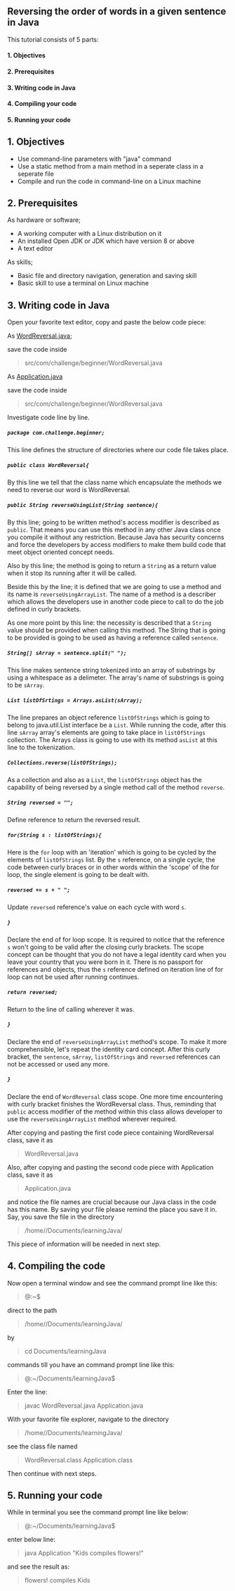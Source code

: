 ## Reversing the order of words in a given sentence in Java

This tutorial consists of 5 parts:

#### 1. Objectives
#### 2. Prerequisites
#### 3. Writing code in Java
#### 4. Compiling your code
#### 5. Running your code


## 1. Objectives

- Use command-line parameters with "java" command
- Use a static method from a main method in a seperate class in a seperate file
- Compile and run the code in command-line on a Linux machine



## 2. Prerequisites


As hardware or software;
- A working computer with a Linux distribution on it
- An installed Open JDK or JDK which have version 8 or above
- A text editor


As skills;
- Basic file and directory navigation, generation and saving skill
- Basic skill to use a terminal on Linux machine



## 3. Writing code in Java

Open your favorite text editor, copy and paste the below code piece:

As [WordReversal.java](https://github.com/mervetemizer41/learnJava/blob/main/src/com/challenge/beginner/WordReversal.java);

save the code inside

> src/com/challenge/beginner/WordReversal.java


As [Application.java](https://github.com/mervetemizer41/learnJava/blob/main/src/com/challenge/beginner/Application.java)

save the code inside

> src/com/challenge/beginner/WordReversal.java

Investigate code line by line.


##### `package com.challenge.beginner;`

This line defines the structure of directories where our code file takes place.


##### `public class WordReversal{`

By this line we tell that the class name which encapsulate the methods we need to reverse our word is WordReversal.


##### `public String reverseUsingList(String sentence){`

By this line;
going to be written method's access modifier is described as `public`.
That means you can use this method in any other Java class once you compile it without any restriction. Because Java has security concerns and force the developers by access modifiers to make them build code that meet object oriented concept needs.

Also by this line; 
the method is going to return a `String` as a return value when it stop its running after it will be called. 

Beside this by the line;
it is defined that we are going to use a method and its name is `reverseUsingArrayList`. 
The name of a method is a describer which allows the developers use in another code piece to call to do the job defined in curly brackets.

As one more point by this line:
the necessity is described that a `String` value should be provided when calling this method. The String that is going to be provided is going to be used as having a reference called `sentence`.

##### `String[] sArray = sentence.split(" ");`

This line makes sentence string tokenized into an array of substrings by using a whitespace as a delimeter. The array's name of substrings is going to be `sArray`.

##### `List listOfSrtings = Arrays.asList(sArray);`

The line prepares an object reference `listOfStrings` which is going to belong to java.util.List interface be a `List`. While running the code, after this line `sArray` array's elements are going to take place in `listOfStrings` collection. The Arrays class is going to use with its method `asList` at this line to the tokenization.

##### `Collections.reverse(listOfStrings);`

As a collection and also as a `List`, the `listOfStrings` object has the capability of being reversed by a single method call of the method `reverse`.


##### `String reversed = "";`

Define reference to return the reversed result.


##### `for(String s : listOfStrings){`

Here is the `for` loop with an 'iteration' which is going to be cycled by the elements of `listOfStrings` list. By the `s` reference, on a single cycle, the code between curly braces or in other words within the 'scope' of the for loop, the single element is going to be dealt with. 

##### `reversed += s + " ";`

Update `reversed` reference's value on each cycle with word `s`.


##### `}`

Declare the end of for loop scope. It is required to notice that the reference `s` won't going to be valid after the closing curly brackets. The scope concept can be thought that you do not have a legal identity card when you leave your country that you were born in it. There is no passport for references and objects, thus the `s` reference defined on iteration line of for loop can not be used after running continues.

##### `return reversed;`

Return to the line of calling wherever it was.

##### `}`

Declare the end of `reverseUsingArrayList` method's scope. To make it more comprehensible, let's repeat the identity card concept. After this curly bracket, the `sentence`, `sArray`, `listOfStrings` and `reversed` references can not be accessed or used any more.

##### `}`

Declare the end of `WordReversal` class scope. One more time encountering with curly bracket finishes the WordReversal class. Thus, reminding that `public` access modifier of the method within this class allows developer to use the `reverseUsingArrayList` method wherever required. 

After copying and pasting the first code piece containing WordReversal class, save it as 

> WordReversal.java

Also, after copying and pasting the second code piece with Application class, save it as 

> Application.java 

and notice the file names are crucial because our Java class in the code has this name. By saving your file please remind the place you save it in. Say, you save the file in the directory

> /home/<your name>/Documents/learningJava/

This piece of information will be needed in next step.

## 4. Compiling the code

Now open a terminal window and see the command prompt line like this:

> <your name>@<your computer name>:~$ 

direct to the path 

> /home/<your name>/Documents/learningJava/

by

> cd Documents/learningJava

commands till you have an command prompt line like this:

> <your name>@<your computer name>:~/Documents/learningJava$

Enter the line:

> javac WordReversal.java Application.java

With your favorite file explorer, navigate to the directory 

> /home/<your name>/Documents/learningJava/

see the class file named

> WordReversal.class
> Application.class

Then continue with next steps.

## 5. Running your code

While in terminal you see the command prompt line like below:

> <your name>@<your computer name>:~/Documents/learningJava$

enter below line:

> java Application "Kids compiles flowers!"

and see the result as:

> flowers! compiles Kids

